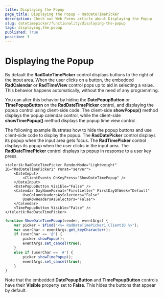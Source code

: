 ```yaml
---
title: Displaying the Popup
page_title: Displaying the Popup - RadDateTimePicker
description: Check our Web Forms article about Displaying the Popup.
slug: datetimepicker/functionality/displaying-the-popup
tags: displaying,the,popup
published: True
position: 3
---
```


# Displaying the Popup



By default the **RadDateTimePicker** control displays buttons to the right of the input area. When the user clicks on a button, the embedded **RadCalendar** or **RadTimeView** control pops up to aid in selecting a value. This behavior happens automatically, without the need of any programming.

You can alter this behavior by hiding the **DatePopupButton** or **TimePopupButton** on the **RadDateTimePicker** control, and displaying the popup control using client-side code. The client-side **showPopup()** method displays the popup calendar control, while the client-side **showTimePopup()** method displays the popup time view control.

The following example illustrates how to hide the popup buttons and use client-side code to display the popup. The **RadDatePicker** control displays its popup when the input area gets focus. The **RadTimePicker** control displays its popup when the user clicks in the input area. The **RadDateTimePicker** control displays its popup in response to a user key press.

````ASPNET
<telerik:RadDateTimePicker RenderMode="Lightweight" ID="RadDateTimePicker1" runat="server">
    <DateInput>
        <ClientEvents OnKeyPress="ShowDateTimePopup" />
    </DateInput>
    <DatePopupButton Visible="False" />
    <Calendar DayNameFormat="FirstLetter" FirstDayOfWeek="Default"
        UseColumnHeadersAsSelectors="False"
        UseRowHeadersAsSelectors="False">
    </Calendar>
    <TimePopupButton Visible="False" />
</telerik:RadDateTimePicker>	
````
````JavaScript
function ShowDateTimePopup(sender, eventArgs) {
    var picker = $find("<%= RadDateTimePicker1.ClientID %>");
    var userChar = eventArgs.get_keyCharacter();
    if (userChar == '@') {
        picker.showPopup();
        eventArgs.set_cancel(true);
    }
    else if (userChar == '#') {
        picker.showTimePopup();
        eventArgs.set_cancel(true);
    }
}
````


Note that the embedded **DatePopupButton** and **TimePopupButton** controls have their **Visible** property set to **False**. This hides the buttons that appear by default. 



